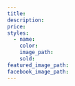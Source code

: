 ```yaml
---
title:
description:
price:
styles:
  - name:
    color:
    image_path:
    sold: 
featured_image_path:
facebook_image_path:
---
```

